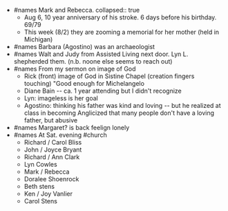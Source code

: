 - #names Mark and Rebecca.
  collapsed:: true
	- Aug 6, 10 year anniversary of his stroke. 6 days before his birthday. 69/79
	- This week (8/2) they are zooming a memorial for her mother (held in Michigan)
- #names Barbara (Agostino) was an archaeologist
- #names Walt and Judy from Assisted Living next door. Lyn L. shepherded them. (n.b. noone else seems to reach out)
- #names From my sermon on image of God
	- Rick (front) image of God in Sistine Chapel (creation fingers touching) "Good enough for Michelangelo
	- Diane Bain -- ca. 1 year attending but I didn't recognize
	- Lyn: imageless is her goal
	- Agostino: thinking his father was kind and loving -- but he realized at class in becoming Anglicized that many people don't have a loving father, but abusive
- #names Margaret? is back feelign lonely
- #names At Sat. evening #church
	- Richard / Carol Bliss
	- John / Joyce Bryant
	- Richard / Ann Clark
	- Lyn Cowles
	- Mark / Rebecca
	- Doralee Shoenrock
	- Beth stens
	- Ken / Joy Vanlier
	- Carol Stens